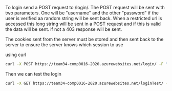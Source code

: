 To login send a POST request to /login/. The POST request will be sent with two parameters. One will be "username" and the other "password"
if the user is verified aa random string will be sent back. When a restricted url is accessed this long string will be sent in a POST request and if this is valid the data will be sent. if not a 403 response will be sent. 

The cookies sent from the server must be stored and then sent back to the server to ensure the server knows which session to use

using curl
```BASH
curl -X POST https://team34-comp0016-2020.azurewebsites.net/login/ -F "username=<Username>" -F "password=<Password>" -c cookies.txt
```
Then we can test the login
```BASH
curl -X GET https://team34-comp0016-2020.azurewebsites.net/loginTest/ -b cookies.txt         
```